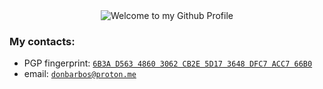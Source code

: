 <div align="center">
  <img src="https://github.com/donBarbos/donBarbos/blob/main/welcome.png" style="max-width: 100%;" alt="Welcome to my Github Profile" />
</div>

### My contacts:
<!--- * matrix: `@dontkillkenny:matrix.org` -->
* PGP fingerprint: [`6B3A D563 4860 3062 CB2E 5D17 3648 DFC7 ACC7 66B0`](https://github.com/donBarbos.gpg)
* email: [`donbarbos@proton.me`](mailto:donbarbos@proton.me)

<!--- need add github token
### My Stats:
![Anurag's GitHub stats](https://github-readme-stats.vercel.app/api?username=donBarbos&show_icons=true&theme=gruvbox)
-->

<!---
[![Top Langs](https://github-readme-stats.vercel.app/api/top-langs/?username=donBarbos&layout=compact)](https://github.com/anuraghazra/github-readme-stats) 
-->

<!--
**donBarbos/donBarbos** is a ✨ _special_ ✨ repository because its `README.md` (this file) appears on your GitHub profile.

Here are some ideas to get you started:

- 🔭 I’m currently working on ...
- 🌱 I’m currently learning ...
- 👯 I’m looking to collaborate on ...
- 🤔 I’m looking for help with ...
- 💬 Ask me about ...
- 📫 How to reach me: ...
- 😄 Pronouns: ...
- ⚡ Fun fact: ...
-->
